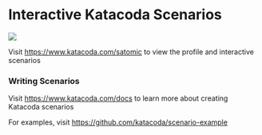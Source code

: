 # Interactive Katacoda Scenarios

[![](http://shields.katacoda.com/katacoda/satomic/count.svg)](https://www.katacoda.com/satomic "Get your profile on Katacoda.com")

Visit https://www.katacoda.com/satomic to view the profile and interactive scenarios

### Writing Scenarios
Visit https://www.katacoda.com/docs to learn more about creating Katacoda scenarios

For examples, visit https://github.com/katacoda/scenario-example
